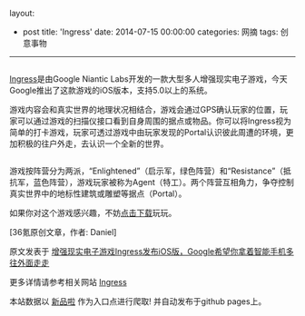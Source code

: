 layout: 
  - post 
title: 'Ingress' 
date: 2014-07-15 00:00:00 
categories: 网摘 
tags: 创意事物 
---

<p><img src="http://a.36krcnd.com/photo/2014/4b62c2be23fb5b84db99bd2314635f16.jpg" alt=""/></p>

<p><a target="_blank" data-no-turbolink="true" href="http://www.36kr.com/p/171478.html">Ingress</a>是由Google Niantic Labs开发的一款大型多人增强现实电子游戏，今天Google推出了这款游戏的iOS版本，支持5.0以上的系统。</p>

<p>游戏内容会和真实世界的地理状况相结合，游戏会通过GPS确认玩家的位置，玩家可以通过游戏的扫描仪接口看到自身周围的据点或物品。你可以将Ingress视为简单的打卡游戏，玩家可透过游戏中由玩家发现的Portal认识彼此周遭的环境，更加积极的往户外走，去认识一个全新的世界。</p>

<p><img src="http://a.36krcnd.com/photo/2014/0fa4b93c891ea6544fd8d8956f955d6b.jpg" alt=""/></p>

<p>游戏按阵营分为两派，“Enlightened”（启示军，绿色阵营）和“Resistance”（抵抗军，蓝色阵营），游戏玩家被称为Agent（特工）。两个阵营互相角力，争夺控制真实世界中的地标性建筑或雕塑等据点（Portal）。</p>

<p>如果你对这个游戏感兴趣，不妨<a target="_blank" data-no-turbolink="true" href="https://itunes.apple.com/ca/app/ingress/id576505181">点击下载</a>玩玩。</p>
					<p>[<span>36氪</span>原创文章，作者: Daniel]</p>
					<p></p>  



原文发表于 [增强现实电子游戏Ingress发布iOS版，Google希望你拿着智能手机多往外面走走](http://www.36kr.com/p/213700.html)  

更多详情请参考相关网站 [Ingress](https://itunes.apple.com/ca/app/ingress/id576505181)  

本站数据以 [新品啦](http://xinpinla.com/) 作为入口点进行爬取! 并自动发布于github pages上。  
